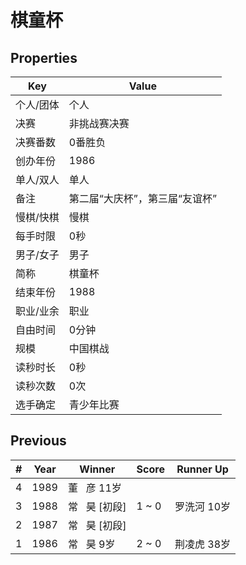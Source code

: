 # 棋童杯

## Properties

| Key | Value |
| --- | ----- |
| 个人/团体 | 个人 |
| 决赛 | 非挑战赛决赛 |
| 决赛番数 | 0番胜负 |
| 创办年份 | 1986 |
| 单人/双人 | 单人 |
| 备注 | 第二届“大庆杯”，第三届“友谊杯” |
| 慢棋/快棋 | 慢棋 |
| 每手时限 | 0秒 |
| 男子/女子 | 男子 |
| 简称 | 棋童杯 |
| 结束年份 | 1988 |
| 职业/业余 | 职业 |
| 自由时间 | 0分钟 |
| 规模 | 中国棋战 |
| 读秒时长 | 0秒 |
| 读秒次数 | 0次 |
| 选手确定 | 青少年比赛 |

## Previous

| # | Year | Winner | Score | Runner Up |
| --- | --- | --- | --- | --- |
| 4 | 1989 | 董   彦 11岁 |  |  |
| 3 | 1988 | 常   昊 [初段] | 1 ~ 0 | 罗洗河 10岁 |
| 2 | 1987 | 常   昊 [初段] |  |  |
| 1 | 1986 | 常   昊 9岁 | 2 ~ 0 | 荆凌虎 38岁 |

